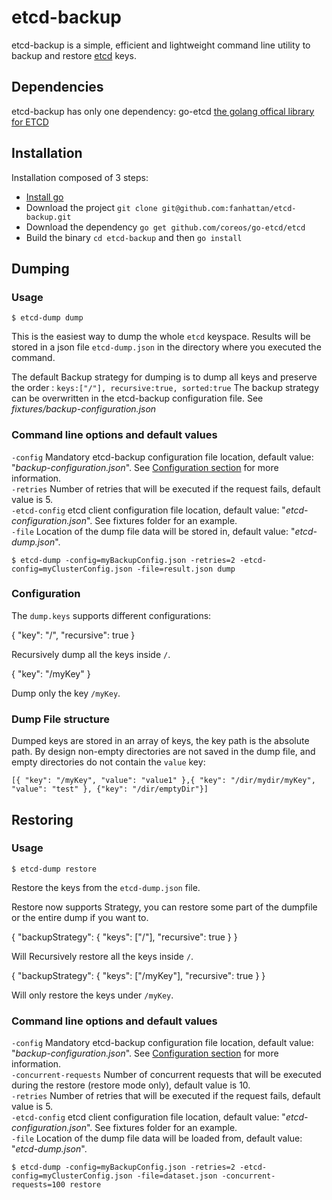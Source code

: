 # etcd-backup

etcd-backup is a simple, efficient and lightweight command line utility to backup and restore [etcd](https://github.com/coreos/etcd) keys.

## Dependencies

etcd-backup has only one dependency: go-etcd [the golang offical library for ETCD](https://github.com/coreos/go-etcd)

## Installation

  Installation composed of 3 steps:

* [Install go](http://golang.org/doc/install/source)
* Download the project `git clone git@github.com:fanhattan/etcd-backup.git`
* Download the dependency `go get github.com/coreos/go-etcd/etcd`
* Build the binary `cd etcd-backup` and then  `go install`

## Dumping

### Usage

    $ etcd-dump dump

This is the easiest way to dump the whole `etcd` keyspace. Results will be stored in a json file `etcd-dump.json`
in the directory where you executed the command.

The default Backup strategy for dumping is to dump all keys and preserve the order : `keys:["/"], recursive:true, sorted:true`
The backup strategy can be overwritten in the etcd-backup configuration file. See _fixtures/backup-configuration.json_

### Command line options and default values

  `-config` Mandatory etcd-backup configuration file location, default value: "_backup-configuration.json_". See [Configuration section](#config) for more information.<br/>
  `-retries` Number of retries that will be executed if the request fails, default value is 5.<br/>
  `-etcd-config` etcd client configuration file location, default value: "_etcd-configuration.json_". See fixtures folder for an example. <br/>
  `-file` Location of the dump file data will be stored in, default value: "_etcd-dump.json_".<br/>


    $ etcd-dump -config=myBackupConfig.json -retries=2 -etcd-config=myClusterConfig.json -file=result.json dump

### <a name="config"/>Configuration

The `dump.keys` supports different configurations:

  {
    "key": "/",
    "recursive": true
  }

Recursively dump all the keys inside `/`.

  {
    "key": "/myKey"
  }

Dump only the key `/myKey`.


### Dump File structure

Dumped keys are stored in an array of keys, the key path is the absolute path. By design non-empty directories are not saved in the dump file, and empty directories do not contain the `value` key:

    [{ "key": "/myKey", "value": "value1" },{ "key": "/dir/mydir/myKey", "value": "test" }, {"key": "/dir/emptyDir"}]

## Restoring

### Usage

    $ etcd-dump restore

Restore the keys from the `etcd-dump.json` file.

Restore now supports Strategy, you can restore some part of the dumpfile or the entire dump if you want to.

  {
    "backupStrategy":
    {
      "keys": ["/"],
      "recursive": true
    }
  }

Will Recursively restore all the keys inside `/`.

  {
    "backupStrategy":
    {
      "keys": ["/myKey"],
      "recursive": true
    }
  }

Will only restore the keys under `/myKey`.

### Command line options and default values

  `-config` Mandatory etcd-backup configuration file location, default value: "_backup-configuration.json_". See [Configuration section](#config) for more information.<br/>
  `-concurrent-requests` Number of concurrent requests that will be executed during the restore (restore mode only), default value is 10.<br/>
  `-retries` Number of retries that will be executed if the request fails, default value is 5.<br/>
  `-etcd-config` etcd client configuration file location, default value: "_etcd-configuration.json_". See fixtures folder for an example. <br/>
  `-file` Location of the dump file data will be loaded from, default value: "_etcd-dump.json_".<br/>

    $ etcd-dump -config=myBackupConfig.json -retries=2 -etcd-config=myClusterConfig.json -file=dataset.json -concurrent-requests=100 restore

